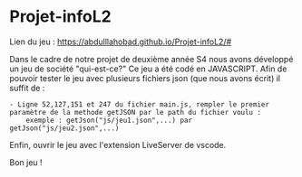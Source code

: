 # Projet-infoL2

Lien du jeu : https://abdulllahobad.github.io/Projet-infoL2/#

Dans le cadre de notre projet de deuxième année S4 nous avons développé un jeu de société "qui-est-ce?"
Ce jeu a été codé en JAVASCRIPT.
Afin de pouvoir tester le jeu avec plusieurs fichiers json (que nous avons écrit) il suffit de :

    - Ligne 52,127,151 et 247 du fichier main.js, rempler le premier paramètre de la methode getJSON par le path du fichier voulu :
        exemple : getJson("js/jeu1.json",...) par getJson("js/jeu2.json",...)

Enfin, ouvrir le jeu avec l'extension LiveServer de vscode.

Bon jeu !